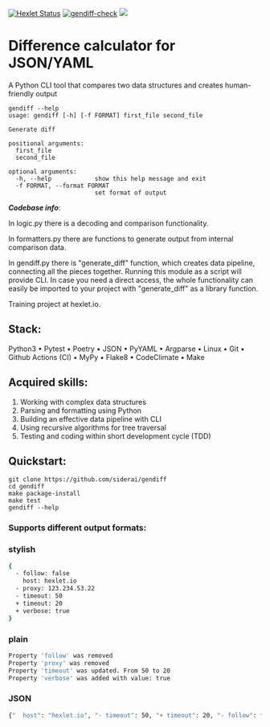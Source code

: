 [![Hexlet Status](https://github.com/siderai/python-project-lvl2/workflows/hexlet-check/badge.svg)](https://github.com/siderai/gendiff/actions/workflows/CI.yml)
[![gendiff-check](https://github.com/siderai/gendiff/actions/workflows/CI.yml/badge.svg)](https://github.com/siderai/gendiff/actions/workflows/CI.yml)
<a href="https://codeclimate.com/github/siderai/gendiff/test_coverage"><img src="https://api.codeclimate.com/v1/badges/7a99cbe3b491ee26aa28/test_coverage" /></a>

# Difference calculator for JSON/YAML

A Python CLI tool that compares two data structures and creates human-friendly output

```
gendiff --help
usage: gendiff [-h] [-f FORMAT] first_file second_file

Generate diff

positional arguments:
  first_file
  second_file

optional arguments:
  -h, --help            show this help message and exit
  -f FORMAT, --format FORMAT
                        set format of output
```

**_Codebase info_**: 

In logic.py there is a decoding and comparison functionality.

In formatters.py there are functions to generate output from internal comparison data.

In gendiff.py there is "generate_diff" function, which creates data pipeline, connecting all the pieces together. Running this module as a script will provide CLI. In case you need a direct access, the whole functionality can easily be imported to your project with "generate_diff" as a library function. 

Training project at hexlet.io.

## Stack:

Python3
• Pytest
• Poetry
• JSON
• PyYAML
• Argparse
• Linux
• Git
• Github Actions (CI)
• MyPy
• Flake8
• CodeClimate
• Make

## Acquired skills: 
1. Working with complex data structures
2. Parsing and formatting using Python
3. Building an effective data pipeline with CLI
4. Using recursive algorithms for tree traversal
5. Testing and coding within short development cycle (TDD)


## Quickstart:

``` 
git clone https://github.com/siderai/gendiff
cd gendiff
make package-install
make test
gendiff --help
```

### Supports different output formats:
### stylish
``` bash
{
  - follow: false
    host: hexlet.io
  - proxy: 123.234.53.22
  - timeout: 50
  + timeout: 20
  + verbose: true
}
```

### plain
``` bash
Property 'follow' was removed
Property 'proxy' was removed
Property 'timeout' was updated. From 50 to 20
Property 'verbose' was added with value: true
```

### JSON
``` bash
{"  host": "hexlet.io", "- timeout": 50, "+ timeout": 20, "- follow": false, "- proxy": "123.234.53.22", "+ verbose": true}
```
